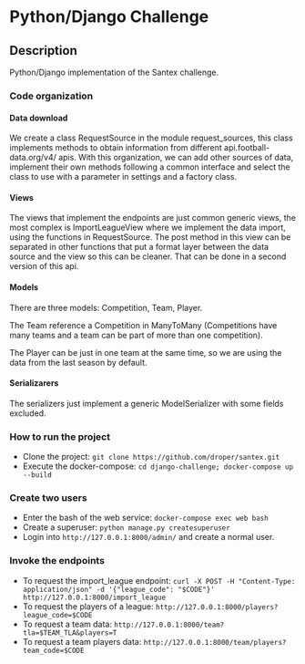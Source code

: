 # Python/Django Challenge

## Description
Python/Django implementation of the Santex challenge.

### Code organization

#### Data download
We create a class RequestSource in the module request_sources, this class implements methods
to obtain information from different api.football-data.org/v4/ apis. With this organization,
we can add other sources of data, implement their own methods following a common interface
and select the class to use with a parameter in settings and a factory class.

#### Views
The views that implement the endpoints are just common generic views, the most complex is
ImportLeagueView where we implement the data import, using the functions in RequestSource.
The post method in this view can be separated in other functions that put a format layer
between the data source and the view so this can be cleaner. That can be done in a second
version of this api.

#### Models
There are three models: Competition, Team, Player.

The Team reference a Competition in ManyToMany (Competitions have many teams and 
a team can be part of more than one competition). 

The Player can be just in one team at the same time, so we are using the data from the
last season by default.

#### Serializarers
The serializers just implement a generic ModelSerializer with some fields excluded.

### How to run the project
* Clone the project: `git clone https://github.com/droper/santex.git`
* Execute the docker-compose: `cd django-challenge; docker-compose up --build`

### Create two users
* Enter the bash of the web service: `docker-compose exec web bash`
* Create a superuser: `python manage.py createsuperuser`
* Login into `http://127.0.0.1:8000/admin/` and create a normal user.

### Invoke the endpoints

* To request the import_league endpoint: `curl -X POST -H "Content-Type: application/json" -d '{"league_code": "$CODE"}' http://127.0.0.1:8000/import_league`
* To request the players of a league: `http://127.0.0.1:8000/players?league_code=$CODE`
* To request a team data: `http://127.0.0.1:8000/team?tla=$TEAM_TLA&players=T`
* To request a team players data: `http://127.0.0.1:8000/team/players?team_code=$CODE`



